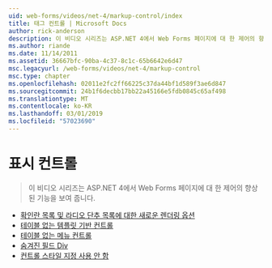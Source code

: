 ```yaml
---
uid: web-forms/videos/net-4/markup-control/index
title: 태그 컨트롤 | Microsoft Docs
author: rick-anderson
description: 이 비디오 시리즈는 ASP.NET 4에서 Web Forms 페이지에 대 한 제어의 향상 된 기능을 보여 줍니다.
ms.author: riande
ms.date: 11/14/2011
ms.assetid: 36667bfc-90ba-4c37-8c1c-65b6642e6d47
msc.legacyurl: /web-forms/videos/net-4/markup-control
msc.type: chapter
ms.openlocfilehash: 02011e2fc2ff66225c37da44bf1d589f3ae6d847
ms.sourcegitcommit: 24b1f6decbb17bb22a45166e5fdb0845c65af498
ms.translationtype: MT
ms.contentlocale: ko-KR
ms.lasthandoff: 03/01/2019
ms.locfileid: "57023690"
---
```

<a name="markup-control"></a>표시 컨트롤
====================
> 이 비디오 시리즈는 ASP.NET 4에서 Web Forms 페이지에 대 한 제어의 향상 된 기능을 보여 줍니다.


- [확인란 목록 및 라디오 단추 목록에 대한 새로운 렌더링 옵션](aspnet-4-quick-hit-new-rendering-option-for-check-box-lists-and-radio-button-lists.md)
- [테이블 없는 템플릿 기반 컨트롤](aspnet-4-quick-hit-table-free-templated-controls.md)
- [테이블 없는 메뉴 컨트롤](aspnet-4-quick-hit-tableless-menu-control.md)
- [숨겨진 필드 Div](aspnet-4-quick-hit-hidden-field-divs.md)
- [컨트롤 스타일 지정 사용 안 함](aspnet-4-quick-hit-disabled-control-styling.md)
